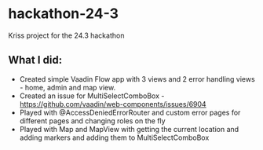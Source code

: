 # hackathon-24-3
Kriss project for the 24.3 hackathon

## What I did:
- Created simple Vaadin Flow app with 3 views and 2 error handling views - home, admin and map view. 
- Created an issue for MultiSelectComboBox - https://github.com/vaadin/web-components/issues/6904
- Played with @AccessDeniedErrorRouter and custom error pages for different pages and changing roles on the fly
- Played with Map and MapView  with getting the current location and adding markers and adding them to MultiSelectComboBox
